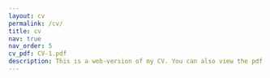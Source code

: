 ```yaml
---
layout: cv
permalink: /cv/
title: cv
nav: true
nav_order: 5
cv_pdf: CV-1.pdf
description: This is a web-version of my CV. You can also view the pdf.
---
```

